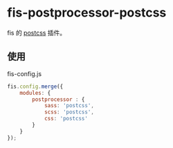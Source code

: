 # fis-postprocessor-postcss
fis 的 [postcss](https://github.com/postcss/postcss) 插件。

## 使用
fis-config.js

```js
fis.config.merge({
    modules: {
        postprocessor : {
            sass: 'postcss',
            scss: 'postcss',
            css: 'postcss'
        }
    }
});
```
